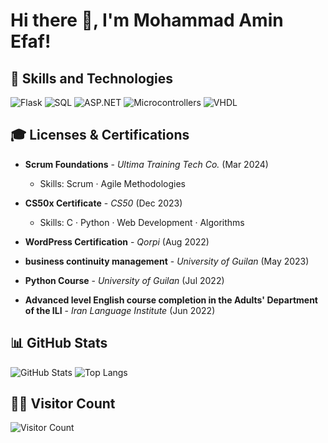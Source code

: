 # Hi there 👋, I'm Mohammad Amin Efaf!

## 🚀 Skills and Technologies


![Flask](https://img.shields.io/badge/Flask-000000?style=for-the-badge&logo=flask&logoColor=white)
![SQL](https://img.shields.io/badge/SQL-4479A1?style=for-the-badge&logo=mysql&logoColor=white)
![ASP.NET](https://img.shields.io/badge/ASP.NET-512BD4?style=for-the-badge&logo=dotnet&logoColor=white)
![Microcontrollers](https://img.shields.io/badge/Microcontrollers-000000?style=for-the-badge&logo=raspberrypi&logoColor=white)
![VHDL](https://img.shields.io/badge/VHDL-FF6600?style=for-the-badge&logo=verilog&logoColor=white)



## 🎓 Licenses & Certifications

- **Scrum Foundations** - *Ultima Training Tech Co.* (Mar 2024)
  - Skills: Scrum · Agile Methodologies

- **CS50x Certificate** - *CS50* (Dec 2023)
  - Skills: C · Python · Web Development · Algorithms

- **WordPress Certification** - *Qorpi* (Aug 2022)

- **business continuity management** - *University of Guilan* (May 2023)

- **Python Course** - *University of Guilan* (Jul 2022)

- **Advanced level English course completion in the Adults' Department of the ILI** - *Iran Language Institute* (Jun 2022)

## 📊 GitHub Stats

![GitHub Stats](https://github-readme-stats.vercel.app/api?username=AminEfaf&theme=dark&show_icons=true)
![Top Langs](https://github-readme-stats.vercel.app/api/top-langs/?username=AminEfaf&layout=compact&theme=dark)

## 👨‍💻 Visitor Count

![Visitor Count](https://profile-counter.glitch.me/AminEfaf/count.svg)
